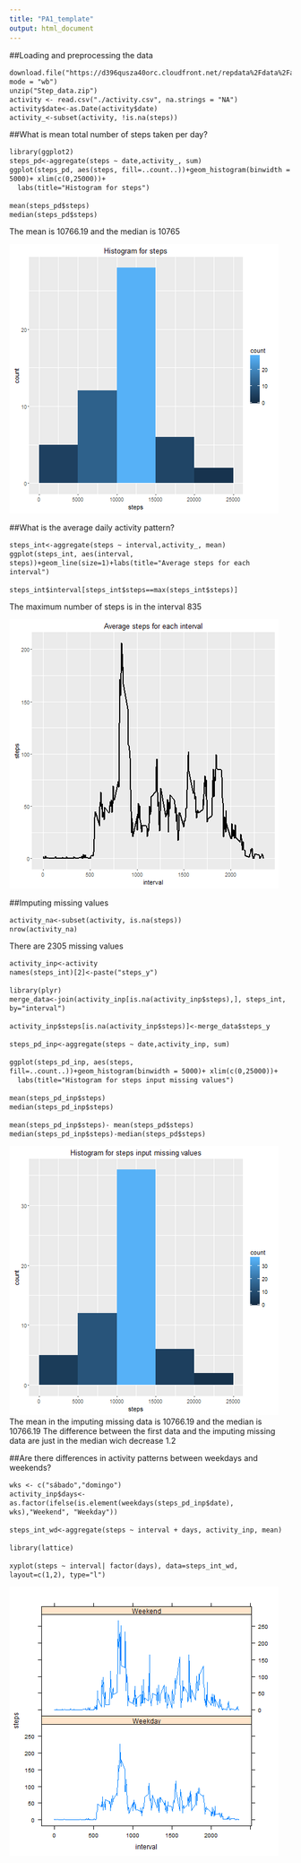 ```yaml
---
title: "PA1_template"
output: html_document
---
```


##Loading and preprocessing the data
```{r}
download.file("https://d396qusza40orc.cloudfront.net/repdata%2Fdata%2Factivity.zip","./Step_data.zip", mode = "wb")
unzip("Step_data.zip")
activity <- read.csv("./activity.csv", na.strings = "NA")
activity$date<-as.Date(activity$date)
activity_<-subset(activity, !is.na(steps))
```


##What is mean total number of steps taken per day?
```{r}
library(ggplot2)
steps_pd<-aggregate(steps ~ date,activity_, sum)
ggplot(steps_pd, aes(steps, fill=..count..))+geom_histogram(binwidth = 5000)+ xlim(c(0,25000))+
  labs(title="Histogram for steps")

mean(steps_pd$steps)
median(steps_pd$steps)
```
The mean is 10766.19 and the median is 10765

![plot1](https://github.com/JavierRosales/RepData_PeerAssessment1/blob/master/Plots/plot1_.png)

##What is the average daily activity pattern?
```{r}
steps_int<-aggregate(steps ~ interval,activity_, mean)
ggplot(steps_int, aes(interval, steps))+geom_line(size=1)+labs(title="Average steps for each interval")

steps_int$interval[steps_int$steps==max(steps_int$steps)]

```
 The maximum number of steps is in the interval 835
 
![plot2](https://github.com/JavierRosales/RepData_PeerAssessment1/blob/master/Plots/plot2_.png)

##Imputing missing values
```{r}
activity_na<-subset(activity, is.na(steps))
nrow(activity_na)
```
There are 2305 missing values

```{r}
activity_inp<-activity
names(steps_int)[2]<-paste("steps_y")

library(plyr)
merge_data<-join(activity_inp[is.na(activity_inp$steps),], steps_int, by="interval")

activity_inp$steps[is.na(activity_inp$steps)]<-merge_data$steps_y

steps_pd_inp<-aggregate(steps ~ date,activity_inp, sum)

ggplot(steps_pd_inp, aes(steps, fill=..count..))+geom_histogram(binwidth = 5000)+ xlim(c(0,25000))+
  labs(title="Histogram for steps input missing values")

mean(steps_pd_inp$steps)
median(steps_pd_inp$steps)

mean(steps_pd_inp$steps)- mean(steps_pd$steps)
median(steps_pd_inp$steps)-median(steps_pd$steps)

```
![plot3](https://github.com/JavierRosales/RepData_PeerAssessment1/blob/master/Plots/plot3_.png)
The mean in the imputing missing data is 10766.19 and the median is 10766.19
The difference between the first data and the imputing missing data are just in the median wich decrease 1.2


##Are there differences in activity patterns between weekdays and weekends?
```{r}
wks <- c("sábado","domingo")
activity_inp$days<-as.factor(ifelse(is.element(weekdays(steps_pd_inp$date), wks),"Weekend", "Weekday"))

steps_int_wd<-aggregate(steps ~ interval + days, activity_inp, mean)

library(lattice)

xyplot(steps ~ interval| factor(days), data=steps_int_wd, layout=c(1,2), type="l")

```
![plot4](https://github.com/JavierRosales/RepData_PeerAssessment1/blob/master/Plots/plot4_.png)

